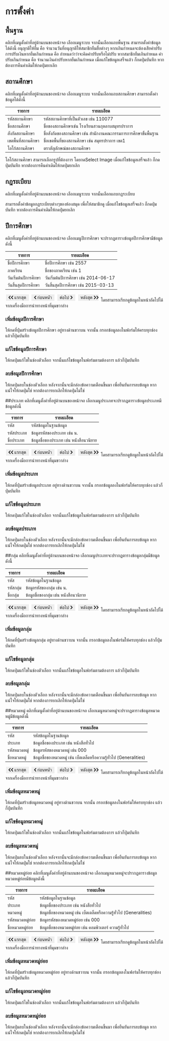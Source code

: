 # การตั้งค่า 

## พื้นฐาน
คลิกที่เมนูตั้งค่าที่อยู่ด้านบนของหน้าจอ เลือกเมนูระบบ จากนั้นเลือกแถบพื้นฐาน สามารถตั้งค่าข้อมูลได้ดังนี้
อนุญาติให้ยืม คือ จำนวนวันที่อนุญาติให้สมาชิกยืมสื่อต่างๆ หากเกินกำหนดจะต้องเสียค่าปรับ
การปรับเงินหากยืมเกินกำหนด คือ กำหนดว่าว่าจะคิดค่าปรับหรือไม่ปรับ หากสมาชิกยืมเกินกำหนด 
ค่าปรับเกินกำหนด คือ จำนวนเงินค่าปรับหากยืมเกินกำหนด
เมื่อแก้ไขข้อมูลเสร็จแล้ว ก็กดปุ่มบันทึก หากต้องการคืนค่าเดิมให้กดปุ่มยกเลิก

## สถานศึกษา
คลิกที่เมนูตั้งค่าที่อยู่ด้านบนของหน้าจอ เลือกเมนูระบบ จากนั้นเลือกแถบสถานศึกษา สามารถตั้งค่าข้อมูลได้ดังนี้

|รายการ         | รายละเอียด|
|------------   | -------------|
|รหัสสถานศึกษา    | รหัสสถานศึกษาที่เป็นตัวเลข เช่น 110077|
|ชื่อสถานศึกษา     | ชื่อของสถานศึกษาเช่น โรงเรียนสวนกุหลาบสมุทรปราการ|
|สังกัดสถานศึกษา   | ชื่อสังกัดของสถานศึกษา เช่น สำนักงานคณะกรรมการการศึกษาขั้นพื้นฐาน|
|เขตพื้นที่สถานศึกษา | ชื่อเขตพื้นที่ของสถานศึกษา เช่น สมุทรปราการ เขต1|
|โลโก้สถานศึกษา   | ตราสัญลักษณ์ของสถานศึกษา|

โลโก้สถานศึกษา สามารถเลือกรูปที่ต้องการ โดยกดSelect Image
เมื่อแก้ไขข้อมูลเสร็จแล้ว ก็กดปุ่มบันทึก หากต้องการคืนค่าเดิมให้กดปุ่มยกเลิก

## กฎระเบียบ
คลิกที่เมนูตั้งค่าที่อยู่ด้านบนของหน้าจอ เลือกเมนูระบบ จากนั้นเลือกแถบกฎระเบียบ 

สามารถตั้งค่าข้อมูลกฎระเบียบต่างๆของห้องสมุด เพื่อให้สมาชิกดู เมื่อแก้ไขข้อมูลเสร็จแล้ว ก็กดปุ่มบันทึก หากต้องการคืนค่าเดิมให้กดปุ่มยกเลิก

## ปีการศึกษา
คลิกที่เมนูตั้งค่าที่อยู่ด้านบนของหน้าจอ เลือกเมนูปีการศึกษา
จะปรากฎตารางข้อมูลปีการศึกษามีข้อมูลดังนี้ 

|รายการ          | รายละเอียด|
|------------    | -------------|
|ชื่อปีการศึกษา      | ชื่อปีการศึกษา เช่น 2557|
|ภาคเรียน         | ชื่อของภาคเรียน เช่น 1|
|วันเริ่มต้นปีการศึกษา | วันเริ่มต้นปีการศึกษา เช่น 2014-06-17|
|วันสิ้นสุดปีการศึกษา  | วันสิ้นสุดปีการศึกษา เช่น 2015-03-13|



 ![ปุ่มนำทาง](images/button/ButtonPageNavigator.png)
โดยสามารถเรียกดูข้อมูลในหน้าถัดไปได้จากเครื่องมือการนำทางหน้าที่มุมขวาล่าง

### เพิ่มข้อมูลปีการศึกษา 
ให้กดที่ปุ่มสร้างข้อมูลปีการศึกษา อยู่ทางด้านขวาบน
จากนั้น กรอกข้อมูลลงในฟอร์มให้ครบทุกช่อง แล้วก็ปุ่มบันทึก

### แก้ไขข้อมูลปีการศึกษา 
ให้กดปุ่มแก้ไขในช่องตัวเลือก
จากนั้นแก้ไขข้อมูลในฟอร์มตามต้องการ แล้วก็ปุ่มบันทึก

### ลบข้อมูลปีการศึกษา 
ให้กดปุ่มลบในช่องตัวเลือก หลังจากนั้นจะมีกล่องข้อความเตือนขึ้นมา เพื่อยืนยันการลบข้อมูล หากแน่ใจให้กดปุ่มใช่ หากต้องการยกเลิกให้กดปุ่มไม่ใช่


##ประเภท
คลิกที่เมนูตั้งค่าที่อยู่ด้านบนของหน้าจอ เลือกเมนูประเภทจะปรากฎตารางข้อมูลประเภทมีข้อมูลดังนี้ 

|รายการ    | รายละเอียด|
|-----     | -------------|
|รหัส       | รหัสข้อมูลในฐานข้อมูล|
|รหัสประเภท | ข้อมูลรหัสของประเภท  เช่น น.|
|ชื่อประเภท  | ข้อมูลชื่อของประเภท เช่น หนังสือนวนิยาย|

![ปุ่มนำทาง](images/button/ButtonPageNavigator.png)
โดยสามารถเรียกดูข้อมูลในหน้าถัดไปได้จากเครื่องมือการนำทางหน้าที่มุมขวาล่าง

### เพิ่มข้อมูลประเภท 
ให้กดที่ปุ่มสร้างข้อมูลประเภท อยู่ทางด้านขวาบน
จากนั้น กรอกข้อมูลลงในฟอร์มให้ครบทุกช่อง แล้วก็ปุ่มบันทึก

### แก้ไขข้อมูลประเภท 
ให้กดปุ่มแก้ไขในช่องตัวเลือก
จากนั้นแก้ไขข้อมูลในฟอร์มตามต้องการ แล้วก็ปุ่มบันทึก

### ลบข้อมูลประเภท 
ให้กดปุ่มลบในช่องตัวเลือก หลังจากนั้นจะมีกล่องข้อความเตือนขึ้นมา เพื่อยืนยันการลบข้อมูล หากแน่ใจให้กดปุ่มใช่ หากต้องการยกเลิกให้กดปุ่มไม่ใช่

##กลุ่ม
คลิกที่เมนูตั้งค่าที่อยู่ด้านบนของหน้าจอ เลือกเมนูประเภทจะปรากฎตารางข้อมูลกลุ่มมีข้อมูลดังนี้ 

|รายการ | รายละเอียด|
|-----  | -------------|
|รหัส    | รหัสข้อมูลในฐานข้อมูล|
|รหัสกลุ่ม | ข้อมูลรหัสของกลุ่ม  เช่น น.|
|ชื่อกลุ่ม  | ข้อมูลชื่อของกลุ่ม เช่น หนังสือนวนิยาย|

![ปุ่มนำทาง](images/button/ButtonPageNavigator.png)
โดยสามารถเรียกดูข้อมูลในหน้าถัดไปได้จากเครื่องมือการนำทางหน้าที่มุมขวาล่าง

### เพิ่มข้อมูลกลุ่ม 
ให้กดที่ปุ่มสร้างข้อมูลกลุ่ม อยู่ทางด้านขวาบน
จากนั้น กรอกข้อมูลลงในฟอร์มให้ครบทุกช่อง แล้วก็ปุ่มบันทึก

### แก้ไขข้อมูลกลุ่ม 
ให้กดปุ่มแก้ไขในช่องตัวเลือก
จากนั้นแก้ไขข้อมูลในฟอร์มตามต้องการ แล้วก็ปุ่มบันทึก

### ลบข้อมูลกลุ่ม 
ให้กดปุ่มลบในช่องตัวเลือก หลังจากนั้นจะมีกล่องข้อความเตือนขึ้นมา เพื่อยืนยันการลบข้อมูล หากแน่ใจให้กดปุ่มใช่ หากต้องการยกเลิกให้กดปุ่มไม่ใช่


##หมวดหมู่
คลิกที่เมนูตั้งค่าที่อยู่ด้านบนของหน้าจอ เลือกเมนูหมวดหมู่จะปรากฎตารางข้อมูลหมวดหมู่มีข้อมูลดังนี้ 

|รายการ    | รายละเอียด|
|-----     | -------------|
|รหัส       | รหัสข้อมูลในฐานข้อมูล|
|ประเภท    | ข้อมูลชื่อของประเภท เช่น หนังสือทั่วไป|
|รหัสหมวดหมู่ | ข้อมูลรหัสของหมวดหมู่  เช่น 000|
|ชื่อหมวดหมู่  | ข้อมูลชื่อของหมวดหมู่ เช่น เบ็ตเตล็ดหรือความรู้ทั่วไป (Generalities)|

![ปุ่มนำทาง](images/button/ButtonPageNavigator.png)
โดยสามารถเรียกดูข้อมูลในหน้าถัดไปได้จากเครื่องมือการนำทางหน้าที่มุมขวาล่าง

### เพิ่มข้อมูลหมวดหมู่ 
ให้กดที่ปุ่มสร้างข้อมูลหมวดหมู่ อยู่ทางด้านขวาบน
จากนั้น กรอกข้อมูลลงในฟอร์มให้ครบทุกช่อง แล้วก็ปุ่มบันทึก

### แก้ไขข้อมูลหมวดหมู่ 
ให้กดปุ่มแก้ไขในช่องตัวเลือก
จากนั้นแก้ไขข้อมูลในฟอร์มตามต้องการ แล้วก็ปุ่มบันทึก

### ลบข้อมูลหมวดหมู่
ให้กดปุ่มลบในช่องตัวเลือก หลังจากนั้นจะมีกล่องข้อความเตือนขึ้นมา เพื่อยืนยันการลบข้อมูล หากแน่ใจให้กดปุ่มใช่ หากต้องการยกเลิกให้กดปุ่มไม่ใช่


##หมวดหมู่ย่อย
คลิกที่เมนูตั้งค่าที่อยู่ด้านบนของหน้าจอ เลือกเมนูหมวดหมู่จะปรากฎตารางข้อมูลหมวดหมู่ย่อยมีข้อมูลดังนี้ 

|รายการ       | รายละเอียด|
|-----        | -------------|
|รหัส          | รหัสข้อมูลในฐานข้อมูล|
|ประเภท       | ข้อมูลชื่อของประเภท เช่น หนังสือทั่วไป|
|หมวดหมู่       | ข้อมูลชื่อของหมวดหมู่ เช่น เบ็ตเตล็ดหรือความรู้ทั่วไป (Generalities)|
|รหัสหมวดหมู่ย่อย | ข้อมูลรหัสของหมวดหมู่ย่อย  เช่น 000|
|ชื่อหมวดหมู่ย่อย  | ข้อมูลชื่อของหมวดหมู่ย่อย เช่น คอมพิวเตอร์ ความรู้ทั่วไป|

![ปุ่มนำทาง](images/button/ButtonPageNavigator.png)
โดยสามารถเรียกดูข้อมูลในหน้าถัดไปได้จากเครื่องมือการนำทางหน้าที่มุมขวาล่าง

### เพิ่มข้อมูลหมวดหมู่ย่อย
ให้กดที่ปุ่มสร้างข้อมูลหมวดหมู่ย่อย อยู่ทางด้านขวาบน
จากนั้น กรอกข้อมูลลงในฟอร์มให้ครบทุกช่อง แล้วก็ปุ่มบันทึก

### แก้ไขข้อมูลหมวดหมู่ย่อย
ให้กดปุ่มแก้ไขในช่องตัวเลือก
จากนั้นแก้ไขข้อมูลในฟอร์มตามต้องการ แล้วก็ปุ่มบันทึก

### ลบข้อมูลหมวดหมู่ย่อย
ให้กดปุ่มลบในช่องตัวเลือก หลังจากนั้นจะมีกล่องข้อความเตือนขึ้นมา เพื่อยืนยันการลบข้อมูล หากแน่ใจให้กดปุ่มใช่ หากต้องการยกเลิกให้กดปุ่มไม่ใช่